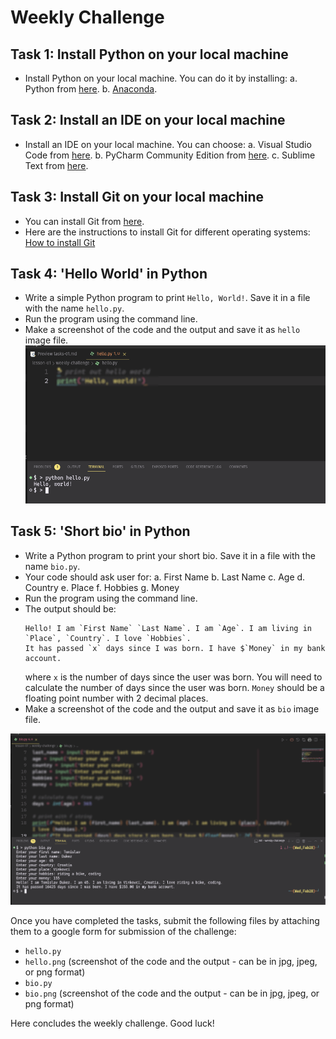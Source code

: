 # Weekly Challenge

## Task 1: Install Python on your local machine

- Install Python on your local machine. You can do it by installing:
  a. Python from [here](https://www.python.org/downloads/).
  b. [Anaconda](https://www.anaconda.com/products/distribution).

## Task 2: Install an IDE on your local machine

- Install an IDE on your local machine. You can choose:
  a. Visual Studio Code from [here](https://code.visualstudio.com/).
  b. PyCharm Community Edition from [here](https://www.jetbrains.com/pycharm/download/).
  c. Sublime Text from [here](https://www.sublimetext.com/).

## Task 3: Install Git on your local machine

- You can install Git from [here](https://git-scm.com/downloads).
- Here are the instructions to install Git for different operating systems:
  [How to install Git](https://www.atlassian.com/git/tutorials/install-git)

## Task 4: 'Hello World' in Python

- Write a simple Python program to print `Hello, World!`. Save it in a file with the name `hello.py`.
- Run the program using the command line.
- Make a screenshot of the code and the output and save it as `hello` image file.
![Example output of hello.png](./hello.png)

## Task 5: 'Short bio' in Python

- Write a Python program to print your short bio. Save it in a file with the name `bio.py`.
- Your code should ask user for:
    a. First Name
    b. Last Name
    c. Age
    d. Country
    e. Place
    f. Hobbies
    g. Money
- Run the program using the command line.
- The output should be:
  ```
  Hello! I am `First Name` `Last Name`. I am `Age`. I am living in `Place`, `Country`. I love `Hobbies`.
  It has passed `x` days since I was born. I have $`Money` in my bank account.
  ```
    where `x` is the number of days since the user was born. You will need to calculate the number of days since the user was born.
    `Money` should be a floating point number with 2 decimal places.
- Make a screenshot of the code and the output and save it as `bio` image file.

![Example output of bio.png](./bio.png)

Once you have completed the tasks, submit the following files by attaching them to a google form for submission of the challenge:
- `hello.py`
- `hello.png` (screenshot of the code and the output - can be in jpg, jpeg, or png format)
- `bio.py`
- `bio.png` (screenshot of the code and the output - can be in jpg, jpeg, or png format)

Here concludes the weekly challenge. Good luck!